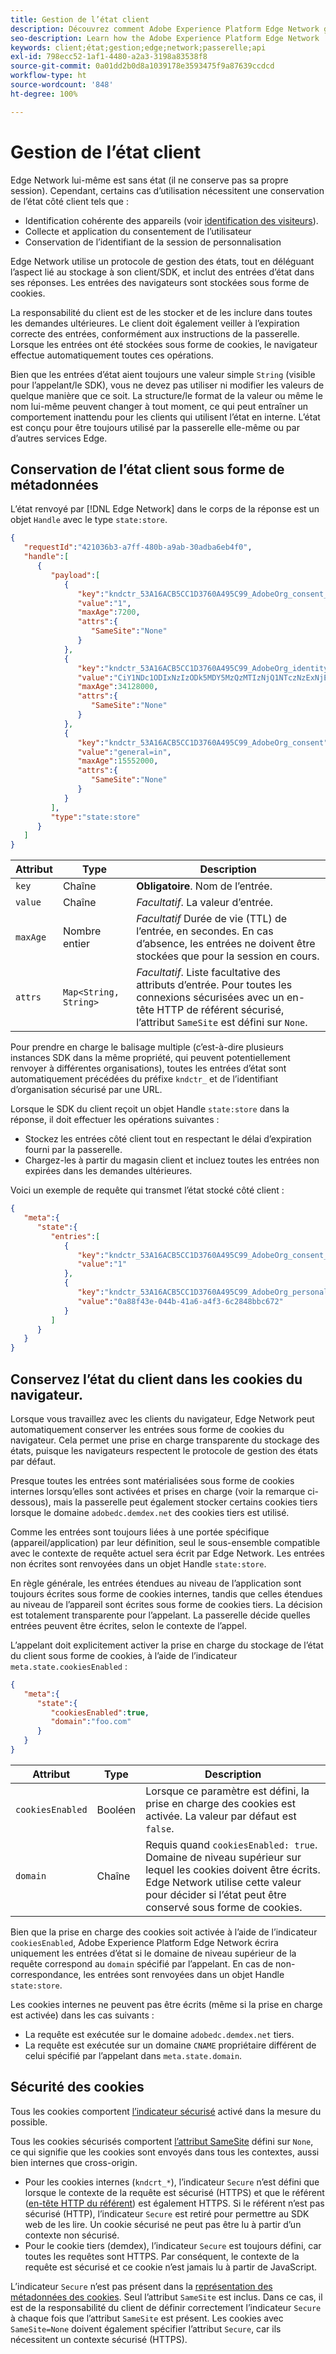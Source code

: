 ```yaml
---
title: Gestion de l’état client
description: Découvrez comment Adobe Experience Platform Edge Network gère l’état du client.
seo-description: Learn how the Adobe Experience Platform Edge Network  manages client state
keywords: client;état;gestion;edge;network;passerelle;api
exl-id: 798ecc52-1af1-4480-a2a3-3198a83538f8
source-git-commit: 0a01dd2b0d8a1039178e3593475f9a87639ccdcd
workflow-type: ht
source-wordcount: '848'
ht-degree: 100%

---
```


# Gestion de l’état client

Edge Network lui-même est sans état (il ne conserve pas sa propre session). Cependant, certains cas d’utilisation nécessitent une conservation de l’état côté client tels que :

* Identification cohérente des appareils (voir [identification des visiteurs](visitor-identification.md)).
* Collecte et application du consentement de l’utilisateur
* Conservation de l’identifiant de la session de personnalisation

Edge Network utilise un protocole de gestion des états, tout en déléguant l’aspect lié au stockage à son client/SDK, et inclut des entrées d’état dans ses réponses. Les entrées des navigateurs sont stockées sous forme de cookies.

La responsabilité du client est de les stocker et de les inclure dans toutes les demandes ultérieures. Le client doit également veiller à l’expiration correcte des entrées, conformément aux instructions de la passerelle. Lorsque les entrées ont été stockées sous forme de cookies, le navigateur effectue automatiquement toutes ces opérations.

Bien que les entrées d’état aient toujours une valeur simple `String` (visible pour l’appelant/le SDK), vous ne devez pas utiliser ni modifier les valeurs de quelque manière que ce soit. La structure/le format de la valeur ou même le nom lui-même peuvent changer à tout moment, ce qui peut entraîner un comportement inattendu pour les clients qui utilisent l’état en interne. L’état est conçu pour être toujours utilisé par la passerelle elle-même ou par d’autres services Edge.

## Conservation de l’état client sous forme de métadonnées

L’état renvoyé par [!DNL Edge Network] dans le corps de la réponse est un objet `Handle` avec le type `state:store`.

```json
{
   "requestId":"421036b3-a7ff-480b-a9ab-30adba6eb4f0",
   "handle":[
      {
         "payload":[
            {
               "key":"kndctr_53A16ACB5CC1D3760A495C99_AdobeOrg_consent_check",
               "value":"1",
               "maxAge":7200,
               "attrs":{
                  "SameSite":"None"
               }
            },
            {
               "key":"kndctr_53A16ACB5CC1D3760A495C99_AdobeOrg_identity",
               "value":"CiY1NDc1ODIxNzIzODk5MDY5MzQzMTIzNjQ1NTczNzExNjE4OTA1MFINCLGOvszNLhABGAEgBKABsY6-zM0uqAGHz-z2y82cul3wAbGOvszNLg==",
               "maxAge":34128000,
               "attrs":{
                  "SameSite":"None"
               }
            },
            {
               "key":"kndctr_53A16ACB5CC1D3760A495C99_AdobeOrg_consent",
               "value":"general=in",
               "maxAge":15552000,
               "attrs":{
                  "SameSite":"None"
               }
            }
         ],
         "type":"state:store"
      }
   ]
}
```

| Attribut | Type | Description |
| --- | --- | --- |
| `key` | Chaîne | **Obligatoire**. Nom de l’entrée. |
| `value` | Chaîne | *Facultatif*. La valeur d’entrée. |
| `maxAge` | Nombre entier | *Facultatif* Durée de vie (TTL) de l’entrée, en secondes. En cas d’absence, les entrées ne doivent être stockées que pour la session en cours. |
| `attrs` | `Map<String, String>` | *Facultatif*. Liste facultative des attributs d’entrée. Pour toutes les connexions sécurisées avec un en-tête HTTP de référent sécurisé, l’attribut `SameSite` est défini sur `None`. |


Pour prendre en charge le balisage multiple (c’est-à-dire plusieurs instances SDK dans la même propriété, qui peuvent potentiellement renvoyer à différentes organisations), toutes les entrées d’état sont automatiquement précédées du préfixe `kndctr_` et de l’identifiant d’organisation sécurisé par une URL.

Lorsque le SDK du client reçoit un objet Handle `state:store` dans la réponse, il doit effectuer les opérations suivantes :

* Stockez les entrées côté client tout en respectant le délai d’expiration fourni par la passerelle.
* Chargez-les à partir du magasin client et incluez toutes les entrées non expirées dans les demandes ultérieures.

Voici un exemple de requête qui transmet l’état stocké côté client :

```json
{
   "meta":{
      "state":{
         "entries":[
            {
               "key":"kndctr_53A16ACB5CC1D3760A495C99_AdobeOrg_consent_check",
               "value":"1"
            },
            {
               "key":"kndctr_53A16ACB5CC1D3760A495C99_AdobeOrg_personalization_sessionId",
               "value":"0a88f43e-044b-41a6-a4f3-6c2848bbc672"
            }
         ]
      }
   }
}
```

## Conservez l’état du client dans les cookies du navigateur.

Lorsque vous travaillez avec les clients du navigateur, Edge Network peut automatiquement conserver les entrées sous forme de cookies du navigateur. Cela permet une prise en charge transparente du stockage des états, puisque les navigateurs respectent le protocole de gestion des états par défaut.

Presque toutes les entrées sont matérialisées sous forme de cookies internes lorsqu’elles sont activées et prises en charge (voir la remarque ci-dessous), mais la passerelle peut également stocker certains cookies tiers lorsque le domaine `adobedc.demdex.net` des cookies tiers est utilisé.

Comme les entrées sont toujours liées à une portée spécifique (appareil/application) par leur définition, seul le sous-ensemble compatible avec le contexte de requête actuel sera écrit par Edge Network. Les entrées non écrites sont
renvoyées dans un objet Handle `state:store`.

En règle générale, les entrées étendues au niveau de l’application sont toujours écrites sous forme de cookies internes, tandis que celles étendues au niveau de l’appareil sont écrites sous forme de cookies tiers. La décision est totalement transparente pour l’appelant. La passerelle décide quelles entrées peuvent être écrites, selon le contexte de l’appel.

L’appelant doit explicitement activer la prise en charge du stockage de l’état du client sous forme de cookies, à l’aide de l’indicateur `meta.state.cookiesEnabled` :

```json
{
   "meta":{
      "state":{
         "cookiesEnabled":true,
         "domain":"foo.com"
      }
   }
}
```

| Attribut | Type | Description |
| --- | --- | --- |
| `cookiesEnabled` | Booléen | Lorsque ce paramètre est défini, la prise en charge des cookies est activée. La valeur par défaut est `false`. |
| `domain` | Chaîne | Requis quand `cookiesEnabled: true`. Domaine de niveau supérieur sur lequel les cookies doivent être écrits. Edge Network utilise cette valeur pour décider si l’état peut être conservé sous forme de cookies. |

Bien que la prise en charge des cookies soit activée à l’aide de l’indicateur `cookiesEnabled`, Adobe Experience Platform Edge Network écrira uniquement les entrées d’état si le domaine de niveau supérieur de la requête correspond au `domain` spécifié par l’appelant. En cas de non-correspondance, les entrées sont renvoyées dans un objet Handle `state:store`.

Les cookies internes ne peuvent pas être écrits (même si la prise en charge est activée) dans les cas suivants :

* La requête est exécutée sur le domaine `adobedc.demdex.net` tiers.
* La requête est exécutée sur un domaine `CNAME` propriétaire différent de celui spécifié par l’appelant dans `meta.state.domain`.

## Sécurité des cookies

Tous les cookies comportent [l’indicateur sécurisé](https://developer.mozilla.org/fr-FR/docs/Web/HTTP/Cookies#restrict_access_to_cookies) activé dans la mesure du possible.

Tous les cookies sécurisés comportent [l’attribut SameSite](https://developer.mozilla.org/fr-FR/docs/Web/HTTP/Headers/Set-Cookie/SameSite) défini sur `None`, ce qui signifie que les cookies sont envoyés dans tous les contextes, aussi bien internes que cross-origin.

* Pour les cookies internes (`kndcrt_*`), l’indicateur `Secure` n’est défini que lorsque le contexte de la requête est sécurisé (HTTPS) et que le référent ([en-tête HTTP du référent](https://developer.mozilla.org/fr-FR/docs/Web/HTTP/Headers/Referer)) est également HTTPS. Si le référent n’est pas sécurisé (HTTP), l’indicateur `Secure` est retiré pour permettre au SDK web de les lire. Un cookie sécurisé ne peut pas être lu à partir d’un contexte non sécurisé.
* Pour le cookie tiers (demdex), l’indicateur `Secure` est toujours défini, car toutes les requêtes sont HTTPS. Par conséquent, le contexte de la requête est sécurisé et ce cookie n’est jamais lu à partir de JavaScript.

L’indicateur `Secure` n’est pas présent dans la [représentation des métadonnées des cookies](#state-as-metadata). Seul l’attribut `SameSite` est inclus. Dans ce cas, il est de la responsabilité du client de définir correctement l’indicateur `Secure` à chaque fois que l’attribut `SameSite` est présent. Les cookies avec `SameSite=None` doivent également spécifier l’attribut `Secure`, car ils nécessitent un contexte sécurisé (HTTPS).
